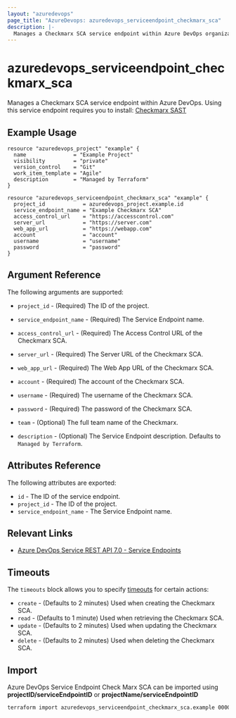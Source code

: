 ```yaml
---
layout: "azuredevops"
page_title: "AzureDevops: azuredevops_serviceendpoint_checkmarx_sca"
description: |-
  Manages a Checkmarx SCA service endpoint within Azure DevOps organization.
---
```


# azuredevops_serviceendpoint_checkmarx_sca

Manages a Checkmarx SCA service endpoint within Azure DevOps. Using this service endpoint requires you to install: [Checkmarx SAST](https://marketplace.visualstudio.com/items?itemName=checkmarx.cxsast)

## Example Usage

```hcl
resource "azuredevops_project" "example" {
  name               = "Example Project"
  visibility         = "private"
  version_control    = "Git"
  work_item_template = "Agile"
  description        = "Managed by Terraform"
}

resource "azuredevops_serviceendpoint_checkmarx_sca" "example" {
  project_id            = azuredevops_project.example.id
  service_endpoint_name = "Example Checkmarx SCA"
  access_control_url    = "https://accesscontrol.com"
  server_url            = "https://server.com"
  web_app_url           = "https://webapp.com"
  account               = "account"
  username              = "username"
  password              = "password"
}
```

## Argument Reference

The following arguments are supported:

* `project_id` - (Required) The ID of the project.

* `service_endpoint_name` - (Required) The Service Endpoint name.

* `access_control_url` - (Required) The Access Control URL of the Checkmarx SCA.

* `server_url` - (Required) The Server URL of the Checkmarx SCA.

* `web_app_url` - (Required) The Web App URL of the Checkmarx SCA.
  
* `account` - (Required) The account of the Checkmarx SCA.

* `username` - (Required) The username of the Checkmarx SCA.

* `password` - (Required) The password of the Checkmarx SCA.

* `team` - (Optional) The full team name of the Checkmarx.

* `description` - (Optional) The Service Endpoint description. Defaults to `Managed by Terraform`.


## Attributes Reference

The following attributes are exported:

* `id` - The ID of the service endpoint.
* `project_id` - The ID of the project.
* `service_endpoint_name` - The Service Endpoint name.

## Relevant Links

- [Azure DevOps Service REST API 7.0 - Service Endpoints](https://docs.microsoft.com/en-us/rest/api/azure/devops/serviceendpoint/endpoints?view=azure-devops-rest-7.0)

## Timeouts

The `timeouts` block allows you to specify [timeouts](https://developer.hashicorp.com/terraform/language/resources/syntax#operation-timeouts) for certain actions:

* `create` - (Defaults to 2 minutes) Used when creating the Checkmarx SCA.
* `read` - (Defaults to 1 minute) Used when retrieving the Checkmarx SCA.
* `update` - (Defaults to 2 minutes) Used when updating the Checkmarx SCA.
* `delete` - (Defaults to 2 minutes) Used when deleting the Checkmarx SCA.

## Import

Azure DevOps Service Endpoint Check Marx SCA can be imported using **projectID/serviceEndpointID** or **projectName/serviceEndpointID**

```sh
terraform import azuredevops_serviceendpoint_checkmarx_sca.example 00000000-0000-0000-0000-000000000000/00000000-0000-0000-0000-000000000000
```
